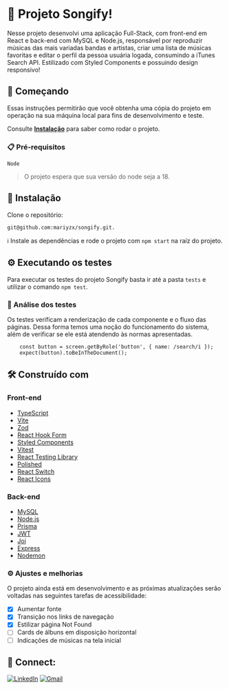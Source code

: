 # 🎵 Projeto Songify!

Nesse projeto desenvolvi uma aplicação Full-Stack, com front-end em React e back-end com MySQL e Node.js, responsável por reproduzir músicas das mais variadas bandas e artistas, criar uma lista de músicas favoritas e editar o perfil da pessoa usuária logada, consumindo a iTunes Search API.
Estilizado com Styled Components e possuindo design responsivo!

## 🚀 Começando

Essas instruções permitirão que você obtenha uma cópia do projeto em operação na sua máquina local para fins de desenvolvimento e teste.

Consulte **[Instalação](#install)** para saber como rodar o projeto.

### 📋 Pré-requisitos

``Node``
> O projeto espera que sua versão do node seja a 18.

## 🔧 Instalação<a name="install"></a>

Clone o repositório:

```
git@github.com:mariyzx/songify.git.
```
:information_source: Instale as dependências e rode o projeto com `npm start` na raíz do projeto.

## ⚙️ Executando os testes

Para executar os testes do projeto Songify basta ir até a pasta `tests` e utilizar o comando `npm test`.

### 🔩 Análise dos testes

Os testes verificam a renderização de cada componente e o fluxo das páginas. Dessa forma temos uma noção do funcionamento do sistema, além de verificar se ele está atendendo às normas apresentadas.

```
    const button = screen.getByRole('button', { name: /search/i });
    expect(button).toBeInTheDocument();
```


## 🛠️ Construído com

### Front-end

* [TypeScript](https://www.typescriptlang.org/)
* [Vite](https://vitejs.dev/)
* [Zod](https://github.com/colinhacks/zod)
* [React Hook Form](https://react-hook-form.com/)
* [Styled Components](https://styled-components.com/)
* [Vitest](https://vitest.dev/)
* [React Testing Library](https://testing-library.com/)
* [Polished](https://polished.js.org/)
* [React Switch](https://www.npmjs.com/package/react-switch)
* [React Icons](https://react-icons.github.io/react-icons/)

### Back-end

* [MySQL](https://www.mysql.com/)
* [Node.js](https://nodejs.org/en)
* [Prisma](https://www.prisma.io/)
* [JWT](https://jwt.io/)
* [Joi](https://joi.dev/)
* [Express](https://expressjs.com/)
* [Nodemon](https://nodemon.io/)

### ⚙️ Ajustes e melhorias

O projeto ainda está em desenvolvimento e as próximas atualizações serão voltadas nas seguintes tarefas de acessibilidade:

- [x] Aumentar fonte
- [x] Transição nos links de navegação
- [x] Estilizar página Not Found
- [ ] Cards de álbuns em disposição horizontal
- [ ] Indicações de músicas na tela inicial

## 💚 Connect:

[![LinkedIn](https://img.shields.io/badge/LinkedIn-0077B5?style=for-the-badge&logo=linkedin&logoColor=white)](https://www.linkedin.com/in/marinhomariana8/) [![Gmail](https://img.shields.io/badge/Gmail-D14836?style=for-the-badge&logo=gmail&logoColor=white
)](mailto:marinhomariana8@gmail.com)


